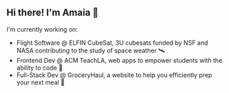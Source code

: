 ## Hi there! I'm Amaia 👋
I'm currently working on:
- Flight Software @ ELFIN CubeSat, 3U cubesats funded by NSF and NASA contributing to the study of space weather 🛰️
- Frontend Dev @ ACM TeachLA, web apps to empower students with the ability to code 🌱
- Full-Stack Dev @ GroceryHaul, a website to help you efficiently prep your next meal 🛒 

<!--
I'm currently working on:
- Flight Software @ ELFIN CubeSat 
- Frontend Dev @ ACM TeachLA
- Full-Stack Dev @ GroceryHaul

**NotAmaia/NotAmaia** is a ✨ _special_ ✨ repository because its `README.md` (this file) appears on your GitHub profile.

Here are some ideas to get you started:

- 🔭 I’m currently working on ...
- 🌱 I’m currently learning ...
- 👯 I’m looking to collaborate on ...
- 🤔 I’m looking for help with ...
- 💬 Ask me about ...
- 📫 How to reach me: ...
- 😄 Pronouns: ...
- ⚡ Fun fact: ...
-->
